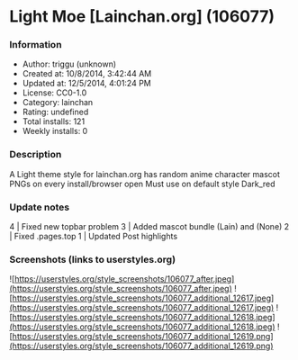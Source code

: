 # Light Moe [Lainchan.org] (106077)

### Information
- Author: triggu (unknown)
- Created at: 10/8/2014, 3:42:44 AM
- Updated at: 12/5/2014, 4:01:24 PM
- License: CC0-1.0
- Category: lainchan
- Rating: undefined
- Total installs: 121
- Weekly installs: 0


### Description
A Light theme style for lainchan.org
has random anime character mascot PNGs on every install/browser open
Must use on default style Dark_red

### Update notes
4 | Fixed new topbar problem
3 | Added mascot bundle (Lain) and (None)
2 | Fixed .pages.top
1 | Updated Post highlights

### Screenshots (links to userstyles.org)
![https://userstyles.org/style_screenshots/106077_after.jpeg](https://userstyles.org/style_screenshots/106077_after.jpeg)
![https://userstyles.org/style_screenshots/106077_additional_12617.jpeg](https://userstyles.org/style_screenshots/106077_additional_12617.jpeg)
![https://userstyles.org/style_screenshots/106077_additional_12618.jpeg](https://userstyles.org/style_screenshots/106077_additional_12618.jpeg)
![https://userstyles.org/style_screenshots/106077_additional_12619.png](https://userstyles.org/style_screenshots/106077_additional_12619.png)

